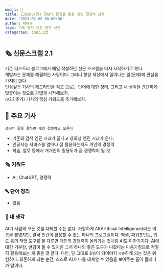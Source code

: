 ```yaml
---
emoji: 📰
title: 230206(월) 챗GPT 활용을 통한 개인 경쟁력 강화
date: '2023-02-06 08:00:00'
author: 제이든
tags: 기록 일지 성장 발전 신문
categories: 신문스크랩
---
```


## 🗞️ 신문스크랩 2.1

기존 티스토리 블로그에서 매일 작성하던 신문 스크랩을 다시 시작하기로 했다.<br/>
개발자는 문제를 해결하는 사람이다. 그러니 항상 세상에서 일어나는 일(문제)에 관심을 가져야 한다.<br/>
인상깊은 기사의 헤드라인을 적고 모르는 단어에 대한 정리, 그리고 내 생각을 간단하게 덧붙이는 것으로 가볍게 시작해보자.<br/>
(v2.1 추가) 기사의 핵심 키워드를 추가해보자.

## 🌻 주요 기사

`챗GPT 활용 잘하면 개인 경쟁력도 오른다`

- 기존의 검색 엔진 시대가 끝나고 창의성 엔진 시대가 온다.
- 인공지능 서비스를 얼마나 잘 활용하는지도 개인의 경쟁력
- 학습, 업무 등에서 개개인의 활용도가 곧 경쟁력이 될 것

### 🗞 키워드

- AI, ChatGPT, 경쟁력

### 🔤 단어 정리

- 없음

### 🤔 내 생각

AI가 사람의 모든 것을 대체할 수는 없다. 거창하게 AI(Artificial Intelligence)라는 이름을 붙였지만, 결국 인간이 활용할 수 있는 하나의 프로그램이다.
엑셀, 파워포인트, 워드 등의 작업 도구를 잘 다루면 개인의 경쟁력이 올라가는 것처럼 AI도 마찬가지다. AI에 대한 거부감, 반감이 들 수 있지만 그저 하나의 좋은 도구가
나왔다는 마음가짐으로 적절히 활용해보는 게 좋을 것 같다. 다만, 말 그대로 `활용`이 되어야지 `의존`하게 되는 것은 위험하다. 의존하게 되는 순간, 스스로 AI가 나를 대체할 수 있음을
보여주는 꼴이 될테니까 말이다.

```toc

```

